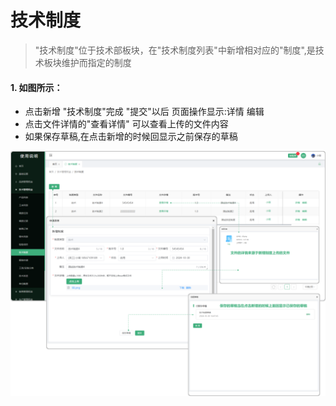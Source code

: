 # 技术制度

> "技术制度"位于技术部板块，在"技术制度列表"中新增相对应的"制度",是技术板块维护而指定的制度

#### 1. 如图所示：
* 点击新增 "技术制度"完成 "提交"以后 页面操作显示:详情  编辑
* 点击文件详情的"查看详情"  可以查看上传的文件内容
* 如果保存草稿,在点击新增的时候回显示之前保存的草稿

![如图所示](../file/jszd.png)